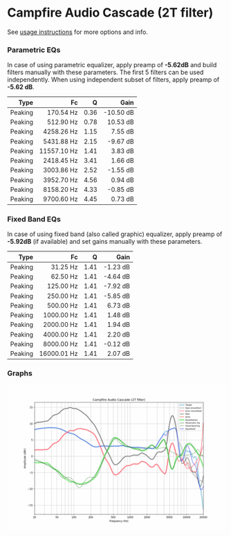 # Campfire Audio Cascade (2T filter)
See [usage instructions](https://github.com/jaakkopasanen/AutoEq#usage) for more options and info.

### Parametric EQs
In case of using parametric equalizer, apply preamp of **-5.62dB** and build filters manually
with these parameters. The first 5 filters can be used independently.
When using independent subset of filters, apply preamp of **-5.62 dB**.

| Type    | Fc          |    Q | Gain      |
|--------:|------------:|-----:|----------:|
| Peaking | 170.54 Hz   | 0.36 | -10.50 dB |
| Peaking | 512.90 Hz   | 0.78 | 10.53 dB  |
| Peaking | 4258.26 Hz  | 1.15 | 7.55 dB   |
| Peaking | 5431.88 Hz  | 2.15 | -9.67 dB  |
| Peaking | 11557.10 Hz | 1.41 | 3.83 dB   |
| Peaking | 2418.45 Hz  | 3.41 | 1.66 dB   |
| Peaking | 3003.86 Hz  | 2.52 | -1.55 dB  |
| Peaking | 3952.70 Hz  | 4.56 | 0.94 dB   |
| Peaking | 8158.20 Hz  | 4.33 | -0.85 dB  |
| Peaking | 9700.60 Hz  | 4.45 | 0.73 dB   |

### Fixed Band EQs
In case of using fixed band (also called graphic) equalizer, apply preamp of **-5.92dB**
(if available) and set gains manually with these parameters.

| Type    | Fc          |    Q | Gain     |
|--------:|------------:|-----:|---------:|
| Peaking | 31.25 Hz    | 1.41 | -1.23 dB |
| Peaking | 62.50 Hz    | 1.41 | -4.64 dB |
| Peaking | 125.00 Hz   | 1.41 | -7.92 dB |
| Peaking | 250.00 Hz   | 1.41 | -5.85 dB |
| Peaking | 500.00 Hz   | 1.41 | 6.73 dB  |
| Peaking | 1000.00 Hz  | 1.41 | 1.48 dB  |
| Peaking | 2000.00 Hz  | 1.41 | 1.94 dB  |
| Peaking | 4000.00 Hz  | 1.41 | 2.20 dB  |
| Peaking | 8000.00 Hz  | 1.41 | -0.12 dB |
| Peaking | 16000.01 Hz | 1.41 | 2.07 dB  |

### Graphs
![](./Campfire%20Audio%20Cascade%20(2T%20filter).png)